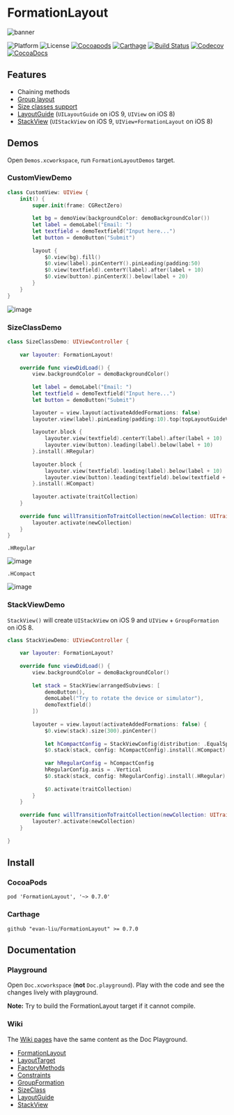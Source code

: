 # FormationLayout

![banner](https://raw.githubusercontent.com/evan-liu/FormationLayout/master/Doc.playground/Resources/banner.png)

![Platform](https://img.shields.io/badge/platform-ios-lightgrey.svg)
![License](https://img.shields.io/badge/license-MIT-blue.svg)
[![Cocoapods](https://img.shields.io/cocoapods/v/FormationLayout.svg)](https://cocoapods.org/)
[![Carthage](https://img.shields.io/badge/Carthage-compatible-4BC51D.svg?style=flat)](https://github.com/Carthage/Carthage)
[![Build Status](https://travis-ci.org/evan-liu/FormationLayout.svg)](https://travis-ci.org/evan-liu/FormationLayout)
[![Codecov](https://img.shields.io/codecov/c/github/evan-liu/FormationLayout.svg)](https://codecov.io/github/evan-liu/FormationLayout)
[![CocoaDocs](https://img.shields.io/cocoapods/metrics/doc-percent/FormationLayout.svg)](http://cocoadocs.org/docsets/FormationLayout)

## Features

- Chaining methods
- [Group layout](https://github.com/evan-liu/FormationLayout/wiki/GroupFormation)
- [Size classes support](https://github.com/evan-liu/FormationLayout/wiki/SizeClass)
- [LayoutGuide](https://github.com/evan-liu/FormationLayout/wiki/LayoutGuide) (`UILayoutGuide` on iOS 9, `UIView` on iOS 8)
- [StackView](https://github.com/evan-liu/FormationLayout/wiki/StackView) (`UIStackView` on iOS 9, `UIView+FormationLayout` on iOS 8)

## Demos

Open `Demos.xcworkspace`, run `FormationLayoutDemos` target. 

### CustomViewDemo

```swift
class CustomView: UIView {
    init() {
        super.init(frame: CGRectZero)
        
        let bg = demoView(backgroundColor: demoBackgroundColor())
        let label = demoLabel("Email: ")
        let textfield = demoTextfield("Input here...")
        let button = demoButton("Submit")
        
        layout {
            $0.view(bg).fill()
            $0.view(label).pinCenterY().pinLeading(padding:50)
            $0.view(textfield).centerY(label).after(label + 10)
            $0.view(button).pinCenterX().below(label + 20)
        }
    }
}
```

![image](https://cloud.githubusercontent.com/assets/126383/12078138/0d7679fc-b26c-11e5-9d47-dfdb3ac7cac5.png)

### SizeClassDemo

```swift
class SizeClassDemo: UIViewController {
    
    var layouter: FormationLayout!
    
    override func viewDidLoad() {
        view.backgroundColor = demoBackgroundColor()
        
        let label = demoLabel("Email: ")
        let textfield = demoTextfield("Input here...")
        let button = demoButton("Submit")

        layouter = view.layout(activateAddedFormations: false)
        layouter.view(label).pinLeading(padding:10).top(topLayoutGuideView.bottom + 10)
        
        layouter.block {
            layouter.view(textfield).centerY(label).after(label + 10)
            layouter.view(button).leading(label).below(label + 10)
        }.install(.HRegular)
        
        layouter.block {
            layouter.view(textfield).leading(label).below(label + 10)
            layouter.view(button).leading(textfield).below(textfield + 10)
        }.install(.HCompact)
        
        layouter.activate(traitCollection)
    }
    
    override func willTransitionToTraitCollection(newCollection: UITraitCollection, withTransitionCoordinator coordinator: UIViewControllerTransitionCoordinator) {
        layouter.activate(newCollection)
    }   
}
```

`.HRegular`

![image](https://cloud.githubusercontent.com/assets/126383/12078196/ff413718-b26c-11e5-9a92-e41081268c2c.png)

`.HCompact`

![image](https://cloud.githubusercontent.com/assets/126383/12078206/31dde69e-b26d-11e5-8532-f64e494a8e3e.png)

### StackViewDemo

`StackView()` will create `UIStackView` on iOS 9 and `UIView` + `GroupFormation` on iOS 8.

```swift
class StackViewDemo: UIViewController {
    
    var layouter: FormationLayout?
    
    override func viewDidLoad() {
        view.backgroundColor = demoBackgroundColor()
        
        let stack = StackView(arrangedSubviews: [
            demoButton(),
            demoLabel("Try to rotate the device or simulator"),
            demoTextfield()
        ])
        
        layouter = view.layout(activateAddedFormations: false) {
            $0.view(stack).size(300).pinCenter()
            
            let hCompactConfig = StackViewConfig(distribution: .EqualSpacing, alignment: .Center, spacing: 20)
            $0.stack(stack, config: hCompactConfig).install(.HCompact)
            
            var hRegularConfig = hCompactConfig
            hRegularConfig.axis = .Vertical
            $0.stack(stack, config: hRegularConfig).install(.HRegular)
            
            $0.activate(traitCollection)
        }
    }
    
    override func willTransitionToTraitCollection(newCollection: UITraitCollection, withTransitionCoordinator coordinator: UIViewControllerTransitionCoordinator) {
        layouter?.activate(newCollection)
    }
    
}
```

## Install 

### CocoaPods 

```
pod 'FormationLayout', '~> 0.7.0'
```

### Carthage 

```
github "evan-liu/FormationLayout" >= 0.7.0
```

## Documentation

### Playground

Open `Doc.xcworkspace` (**not** `Doc.playground`). Play with the code and see the changes lively with playground. 

**Note:** Try to build the FormationLayout target if it cannot compile.

### Wiki

The [Wiki pages](https://github.com/evan-liu/FormationLayout/wiki) have the same content as the Doc Playground. 

- [FormationLayout](https://github.com/evan-liu/FormationLayout/wiki/FormationLayout)
- [LayoutTarget](https://github.com/evan-liu/FormationLayout/wiki/LayoutTarget)
- [FactoryMethods](https://github.com/evan-liu/FormationLayout/wiki/FactoryMethods)
- [Constraints](https://github.com/evan-liu/FormationLayout/wiki/Constraints)
- [GroupFormation](https://github.com/evan-liu/FormationLayout/wiki/GroupFormation)
- [SizeClass](https://github.com/evan-liu/FormationLayout/wiki/SizeClass)
- [LayoutGuide](https://github.com/evan-liu/FormationLayout/wiki/LayoutGuide)
- [StackView](https://github.com/evan-liu/FormationLayout/wiki/StackView)
